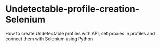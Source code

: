 # Undetectable-profile-creation-Selenium

How to create Undetectable profiles with API, set proxies in profiles and connect them with Selenium using Python
